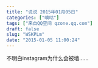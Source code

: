 ```yaml
---
title: "说说 2015年01月05日"
categories: ["嘀咕"]
tags: ["来自QQ空间 qzone.qq.com"]
draft: false
slug: "WSKPLm"
date: "2015-01-05 11:00:24"
---
```


不明白instagram为什么会被墙……
